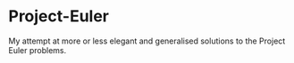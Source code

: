 # Project-Euler

My attempt at more or less elegant and generalised solutions to the Project Euler problems.
